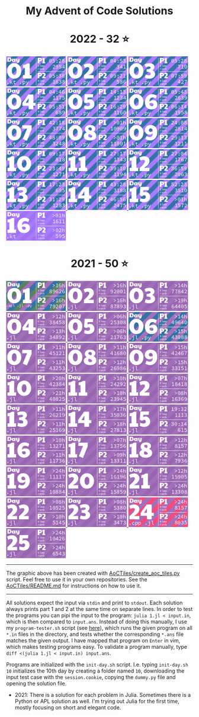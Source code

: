 <h1 align="center">
  My Advent of Code Solutions
</h1>

<!-- AOC TILES BEGIN -->
<h1 align="center">
  2022 - 32 ⭐
</h1>
<a href="2022/01/01.kt">
  <img src="Media/2022/01.png" width="161px">
</a>
<a href="2022/02/02.kt">
  <img src="Media/2022/02.png" width="161px">
</a>
<a href="2022/03/03.kt">
  <img src="Media/2022/03.png" width="161px">
</a>
<a href="2022/04/04.kt">
  <img src="Media/2022/04.png" width="161px">
</a>
<a href="2022/05/05.kt">
  <img src="Media/2022/05.png" width="161px">
</a>
<a href="2022/06/06.kt">
  <img src="Media/2022/06.png" width="161px">
</a>
<a href="2022/07/07.kt">
  <img src="Media/2022/07.png" width="161px">
</a>
<a href="2022/08/08.kt">
  <img src="Media/2022/08.png" width="161px">
</a>
<a href="2022/09/09.kt">
  <img src="Media/2022/09.png" width="161px">
</a>
<a href="2022/10/10.kt">
  <img src="Media/2022/10.png" width="161px">
</a>
<a href="2022/11/11.kt">
  <img src="Media/2022/11.png" width="161px">
</a>
<a href="2022/12/12.kt">
  <img src="Media/2022/12.png" width="161px">
</a>
<a href="2022/13/13.kt">
  <img src="Media/2022/13.png" width="161px">
</a>
<a href="2022/14/14.kt">
  <img src="Media/2022/14.png" width="161px">
</a>
<a href="2022/15/15.kt">
  <img src="Media/2022/15.png" width="161px">
</a>
<a href="2022/16/16.kt">
  <img src="Media/2022/16.png" width="161px">
</a>
<h1 align="center">
  2021 - 50 ⭐
</h1>
<a href="2021/01/1.apl">
  <img src="Media/2021/01.png" width="161px">
</a>
<a href="2021/02/2.jl">
  <img src="Media/2021/02.png" width="161px">
</a>
<a href="2021/03/3.jl">
  <img src="Media/2021/03.png" width="161px">
</a>
<a href="2021/04/4.jl">
  <img src="Media/2021/04.png" width="161px">
</a>
<a href="2021/05/5.jl">
  <img src="Media/2021/05.png" width="161px">
</a>
<a href="2021/06/6.jl">
  <img src="Media/2021/06.png" width="161px">
</a>
<a href="2021/07/7.jl">
  <img src="Media/2021/07.png" width="161px">
</a>
<a href="2021/08/8.jl">
  <img src="Media/2021/08.png" width="161px">
</a>
<a href="2021/09/9.jl">
  <img src="Media/2021/09.png" width="161px">
</a>
<a href="2021/10/10.jl">
  <img src="Media/2021/10.png" width="161px">
</a>
<a href="2021/11/11.jl">
  <img src="Media/2021/11.png" width="161px">
</a>
<a href="2021/12/12.jl">
  <img src="Media/2021/12.png" width="161px">
</a>
<a href="2021/13/13.jl">
  <img src="Media/2021/13.png" width="161px">
</a>
<a href="2021/14/14.jl">
  <img src="Media/2021/14.png" width="161px">
</a>
<a href="2021/15/15.jl">
  <img src="Media/2021/15.png" width="161px">
</a>
<a href="2021/16/16.jl">
  <img src="Media/2021/16.png" width="161px">
</a>
<a href="2021/17/17.jl">
  <img src="Media/2021/17.png" width="161px">
</a>
<a href="2021/18/18.jl">
  <img src="Media/2021/18.png" width="161px">
</a>
<a href="2021/19/19.jl">
  <img src="Media/2021/19.png" width="161px">
</a>
<a href="2021/20/20.jl">
  <img src="Media/2021/20.png" width="161px">
</a>
<a href="2021/21/21.jl">
  <img src="Media/2021/21.png" width="161px">
</a>
<a href="2021/22/22.jl">
  <img src="Media/2021/22.png" width="161px">
</a>
<a href="2021/23/23.jl">
  <img src="Media/2021/23.png" width="161px">
</a>
<a href="2021/24/24.cpp">
  <img src="Media/2021/24.png" width="161px">
</a>
<a href="2021/25/25.jl">
  <img src="Media/2021/25.png" width="161px">
</a>
<!-- AOC TILES END -->


---

The graphic above has been created with [AoCTiles/create_aoc_tiles.py](AoCTiles/create_aoc_tiles.py) script. Feel free to use it in your own repositories. See the [AoCTiles/README.md](AoCTiles/README.md) for instructions on how to use it.

---


All solutions expect the input via `stdin` and print to `stdout`. Each solution always prints part 1 and 2 at the same time on separate lines. In order to test the programs you can pipi the input to the program: `julia 1.jl < input.in`, which is then compared to `input.ans`. Instead of doing this manually, I use my `program-tester.sh` script (see [here](https://github.com/LiquidFun/misc-scripts)), which runs the given program on all `*.in` files in the directory, and tests whether the corresponding `*.ans` file matches the given output. I have mapped that program on `Enter` in vim, which makes testing programs easy. To validate a program manually, type `diff <(julia 1.jl < input.in) input.ans`.

Programs are initialized with the `init-day.sh` script. I.e. typing `init-day.sh 10` initializes the 10th day by creating a folder named `10`, downloading the input test case with the `session.cookie`, copying the `dummy.py` file and opening the solution file.

* 2021: There is a solution for each problem in Julia. Sometimes there is a Python or APL solution as well. I'm trying out Julia for the first time, mostly focusing on short and elegant code. 


